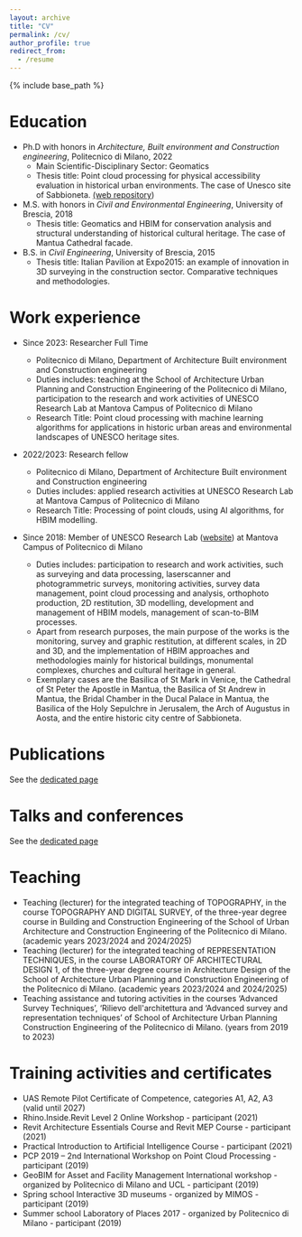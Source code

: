 ```yaml
---
layout: archive
title: "CV"
permalink: /cv/
author_profile: true
redirect_from:
  - /resume
---
```


{% include base_path %}

Education
======
* Ph.D with honors in *Architecture, Built environment and Construction engineering*, Politecnico di Milano, 2022
  * Main Scientific-Disciplinary Sector: Geomatics 
  * Thesis title: Point cloud processing for physical accessibility evaluation in historical urban environments. The case of Unesco site of Sabbioneta. [(web repository](https://www.politesi.polimi.it/handle/10589/192194))
* M.S. with honors in *Civil and Environmental Engineering*, University of Brescia, 2018
  * Thesis title: Geomatics and HBIM for conservation analysis and structural understanding of historical cultural heritage. The case of Mantua Cathedral facade.
* B.S. in *Civil Engineering*, University of Brescia, 2015
  * Thesis title: Italian Pavilion at Expo2015: an example of innovation in 3D surveying in the construction sector. Comparative techniques and methodologies.



Work experience
======
* Since 2023: Researcher Full Time
  * Politecnico di Milano, Department of Architecture Built environment and Construction engineering
  * Duties includes: teaching at the School of Architecture Urban Planning and Construction Engineering of the Politecnico di Milano, participation to the research and work activities of UNESCO Research Lab at Mantova Campus of Politecnico di Milano
  * Research Title: Point cloud processing with machine learning algorithms for applications in historic urban areas and environmental landscapes of UNESCO heritage sites.

* 2022/2023: Research fellow
  *  Politecnico di Milano, Department of Architecture Built environment and Construction engineering
  *  Duties includes: applied research activities at UNESCO Research Lab at Mantova Campus of Politecnico di Milano
  *  Research Title: Processing of point clouds, using AI algorithms, for HBIM modelling.
  
* Since 2018: Member of UNESCO Research Lab ([website](https://www.unescolab.mantova.polimi.it/)) at Mantova Campus of Politecnico di Milano
  * Duties includes: participation to research and work activities, such as surveying and data processing, laserscanner and photogrammetric surveys, monitoring activities, survey data management, point cloud processing and analysis, orthophoto production, 2D restitution, 3D modelling, development and management of HBIM models, management of scan-to-BIM processes.
  *   Apart from research purposes, the main purpose of the works is the monitoring, survey and graphic restitution, at different scales, in 2D and 3D, and the implementation of HBIM approaches and methodologies mainly for historical buildings, monumental complexes, churches and cultural heritage in general.
  * Exemplary cases are the Basilica of St Mark in Venice, the Cathedral of St Peter the Apostle in Mantua, the Basilica of St Andrew in Mantua, the Bridal Chamber in the Ducal Palace in Mantua, the Basilica of the Holy Sepulchre in Jerusalem, the Arch of Augustus in Aosta, and the entire historic city centre of Sabbioneta.


  
<!-- Skills
======
* Skill 1
* Skill 2
  * Sub-skill 2.1
  * Sub-skill 2.2
  * Sub-skill 2.3
* Skill 3
-->

Publications
======
 See the [dedicated page](publications.md)
  
Talks and conferences
======
See the [dedicated page](publications.md)

  
Teaching
======
*  Teaching (lecturer) for the integrated teaching of TOPOGRAPHY, in the course TOPOGRAPHY AND DIGITAL SURVEY, of the three-year degree course in Building and Construction Engineering of the School of Urban Architecture and Construction Engineering of the Politecnico di Milano. (academic years 2023/2024 and 2024/2025)
*  Teaching (lecturer) for the integrated teaching of REPRESENTATION TECHNIQUES, in the course LABORATORY OF ARCHITECTURAL DESIGN 1, of the three-year degree course in Architecture Design of the School of Architecture Urban Planning and Construction Engineering of the Politecnico di Milano. (academic years 2023/2024 and 2024/2025)
*  Teaching assistance and tutoring activities in the courses ‘Advanced Survey Techniques’, ‘Rilievo dell'architettura and ‘Advanced survey and representation techniques’ of School of Architecture Urban Planning Construction Engineering of the Politecnico di Milano. (years from 2019 to 2023) 

Training activities and certificates
======
* UAS Remote Pilot Certificate of Competence, categories A1, A2, A3 (valid until 2027)
* Rhino.Inside.Revit Level 2 Online Workshop - participant (2021)
* Revit Architecture Essentials Course and Revit MEP Course - participant (2021)
* Practical Introduction to Artificial Intelligence Course - participant (2021)
* PCP 2019 – 2nd International Workshop on Point Cloud Processing - participant (2019)
* GeoBIM for Asset and Facility Management International workshop - organized by Politecnico di Milano and UCL - participant (2019)
* Spring school Interactive 3D museums - organized by MIMOS - participant (2019)
* Summer school Laboratory of Places 2017 - organized by Politecnico di Milano - participant (2019)
